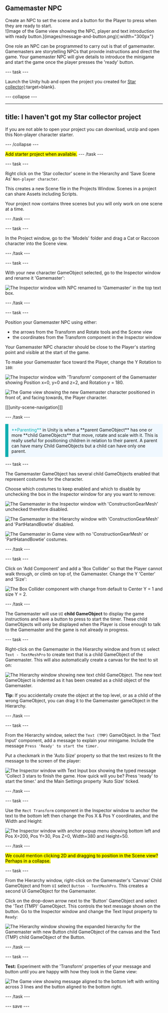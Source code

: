 ## Gamemaster NPC

<div style="display: flex; flex-wrap: wrap">
<div style="flex-basis: 200px; flex-grow: 1; margin-right: 15px;">
Create an NPC to set the scene and a button for the Player to press when they are ready to start.
</div>
<div>
![Image of the Game view showing the NPC, player and text introduction with ready button.](images/message-and-button.png){:width="300px"}
</div>
</div>

One role an NPC can be programmed to carry out is that of gamemaster. Gamemasters are storytelling NPCs that provide instructions and direct the game. Your gamemaster NPC will give details to introduce the minigame and start the game once the player presses the 'ready' button.

--- task ---

Launch the Unity hub and open the project you created for [Star collector](https://projects.raspberrypi.org/en/projects/star-collector/0){:target=blank}.

--- collapse ---

---
title: I haven't got my Star collector project
---

If you are not able to open your project you can download, unzip and open this Non-player character starter.

--- /collapse ---

<mark>Add starter project when available.</mark>
--- /task ---

--- task ---

Right click on the ‘Star collector’ scene in the Hierarchy and ‘Save Scene As’ `Non-player character`.

This creates a new Scene file in the Projects Window. Scenes in a project can share Assets including Scripts.

Your project now contains three scenes but you will only work on one scene at a time.

--- /task ---

--- task ---

In the Project window, go to the 'Models' folder and drag a Cat or Raccoon character into the Scene view. 

--- /task ---

--- task ---

With your new character GameObject selected, go to the Inspector window and rename it 'Gamemaster':

![The Inspector window with NPC renamed to 'Gamemaster' in the top text box.](images/rename-gamemaster.png)

--- /task ---

--- task ---

Position your Gamemaster NPC using either:

+ the arrows from the Transform and Rotate tools and the Scene view
+ the coordinates from the Transform component in the Inspector window

Your Gamemaster NPC character should be close to the Player's starting point and visible at the start of the game.

To make your Gamemaster face toward the Player, change the Y Rotation to `180`:

![The Inspector window with 'Transform' component of the Gamemaster showing Position x=0, y=0 and z=2, and Rotation y = 180.](images/gamemaster-transform.png)

![The Game view showing the new Gamemaster character positioned in front of, and facing towards, the Player character.](images/game-view-gamemaster.png)

[[[unity-scene-navigation]]]

--- /task ---

<p style="border-left: solid; border-width:10px; border-color: #0faeb0; background-color: aliceblue; padding: 10px;">
<span style="color: #0faeb0">**Parenting**</span> in Unity is when a **parent GameObject** has one or more **child GameObjects** that move, rotate and scale with it. This is really useful for positioning children in relation to their parent. A parent can have many Child GameObjects but a child can have only one parent. 
</p>

--- task ---

The Gamemaster GameObject has several child GameObjects enabled that represent costumes for the character. 

Choose which costumes to keep enabled and which to disable by unchecking the box in the Inspector window for any you want to remove: 

![The Gamemaster in the Inspector window with 'ConstructionGearMesh' unchecked therefore disabled.](images/gamemaster-disable-construction.png)

![The Gamemaster in the Hierarchy window with 'ConstructionGearMesh' and 'PartHatandBowtie' disabled.](images/gamemaster-costumes.png)

![The Gamemaster in Game view with no 'ConstructionGearMesh' or 'PartHatandBowtie' costumes.](images/gamemaster-game-view-costumes.png)

--- /task ---

--- task ---

Click on 'Add Component' and add a 'Box Collider' so that the Player cannot walk through, or climb on top of, the Gamemaster. Change the Y 'Center' and 'Size':

![The Box Collider component with change from default to Center Y = 1 and size Y = 2.](images/box-collider.png)

--- /task ---

The Gamemaster will use `UI` **child GameObject** to display the game instructions and have a button to press to start the timer. These child GameObjects will only be displayed when the Player is close enough to talk to the Gamemaster and the game is not already in progress.  

--- task ---

Right-click on the Gamemaster in the Hierarchy window and from `UI` select `Text - TextMeshPro` to create text that is a child GameObject of the Gamemaster. This will also automatically create a canvas for the text to sit on: 

![The Hierarchy window showing new text child GameObject. The new text GameObject is indented as it has been created as a child object of the Gamemaster. ](images/text-child-hierarchy.png)

**Tip:** If you accidentally create the object at the top level, or as a child of the wrong GameObject, you can drag it to the Gamemaster gameObject in the Hierarchy.

--- /task ---

--- task ---

From the Hierarchy window, select the `Text (TMP)` GameObject. In the 'Text Input' component, add a message to explain your minigame. Include the message `Press 'Ready' to start the timer.`  

Put a checkmark in the 'Auto Size' property so that the text resizes to fit the message to the screen of the player:

![The Inspector window with Text Input box showing the typed message 'Collect 3 stars to finish the game. How quick will you be? Press 'ready' to start the timer.' and the Main Settings property 'Auto Size' ticked.](images/gamemaster-text-message.png)

--- /task ---

--- task ---

Use the `Rect Transform` component in the Inspector window to anchor the text to the bottom left then change the Pos X & Pos Y coordinates, and the Width and Height:

![The Inspector window with anchor popup menu showing bottom left and Pos X=200, Pos Y=30, Pos Z=0, Width=380 and Height=50.](images/gamemaster-text-transform.png)

--- /task ---

<mark>We could mention clicking 2D and dragging to position in the Scene view? Perhaps in a collapse.</mark>

--- task ---

From the Hierarchy window, right-click on the Gamemaster's 'Canvas' Child GameObject and from `UI` select `Button - TextMeshPro`. This creates a second UI GameObject for the Gamemaster.

Click on the drop-down arrow next to the 'Button' GameObject and select the 'Text (TMP)' GameObject. This controls the text message shown on the button. Go to the Inspector window and change the Text Input property to `Ready`:

![The Hierarchy window showing the expanded hierarchy for the Gamemaster with new Button child GameObject of the canvas and the Text (TMP) child GameObject of the Button.](images/button-hierarchy.png)

--- /task ---

--- task ---

**Test:** Experiment with the 'Transform' properties of your message and button until you are happy with how they look in the Game view:

![The Game view showing message aligned to the bottom left with writing across 3 lines and the button aligned to the bottom right.](images/message-and-button.png)

--- /task ---

--- save ---